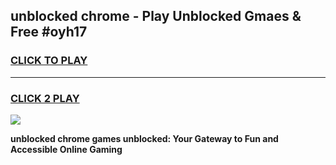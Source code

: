 
## unblocked chrome - Play Unblocked Gmaes & Free #oyh17
<h3>
<a href="https://news.freeplayer.one?title=unblocked_chrome&ref=24F">CLICK TO PLAY</a></h3>
<hr>

<h3>
<a href="https://news.freeplayer.one?title=unblocked_chrome&ref=24F">CLICK 2 PLAY</a>
  
</h3>

<a href="https://news.freeplayer.one?title=unblocked_chrome&ref=24F/"><img src="https://clearcache.store/games.png"></a>


**unblocked chrome games unblocked: Your Gateway to Fun and Accessible Online Gaming**
